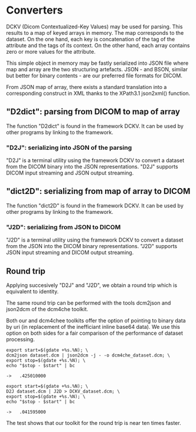 # Converters

DCKV (Dicom Contextualized-Key Values) may be used  for parsing. This results to a map of keyed arrays in memory. The  map corresponds to the dataset. On the one hand, each key is concatenation of the tag of the attribute and the tags of its context. On the other hand, each array contains zero or more values for the attribute.

This simple object in memory may be fastly serialized into JSON file where map and array are the two structuring artefacts. JSON - and BSON, similar but better for binary contents - are our preferred file formats for DICOM.

From JSON map of array, there exists a standard translation into a corresponding construct in XML thanks to the XPath3.1 json2xml() function.

## "D2dict": parsing from DICOM to map of array
The function "D2dict" is found in the framework DCKV. It can be used by other programs by linking to the framework.

### "D2J": serializing into JSON of the parsing
"D2J" is a terminal utility using the framework DCKV to convert a dataset from the DICOM binary into the JSON representations. "D2J" supports DICOM input streaming and JSON output streaming.

## "dict2D": serializing from map of array to DICOM
The function "dict2D" is found in the framework DCKV. It can be used by other programs by linking to the framework.

### "J2D": serializing from JSON to DICOM
"J2D" is a terminal utility using the framework DCKV to convert a  dataset from the JSON into the DICOM binary representations. "J2D" supports JSON input streaming and DICOM output streaming.

## Round trip
Applying succesively "D2J" and "J2D", we obtain a round trip which is equivalent to identity.

The same round trip can be performed with the tools dcm2json and json2dcm of the dcm4che toolkit. 

Both our and dcm4chee toolkits offer the option of pointing to binary data by uri  (in replacement of the inefficiant inline base64 data). We use this option on both sides for a fair comparison of the performance of dataset processing.

```
export start=$(gdate +%s.%N); \
dcm2json dataset.dcm | json2dcm -j - -o dcm4che_dataset.dcm; \
export stop=$(gdate +%s.%N); \
echo "$stop - $start" | bc

->   .425010000

export start=$(gdate +%s.%N); \
D2J dataset.dcm | J2D > DCKV_dataset.dcm; \
export stop=$(gdate +%s.%N); \
echo "$stop - $start" | bc

->   .041595000
```
The test shows that our toolkit for the round trip is near ten times faster.
